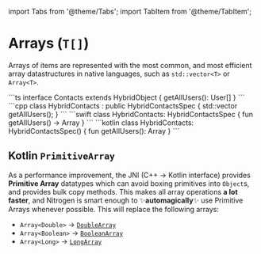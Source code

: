 ---
---

import Tabs from '@theme/Tabs';
import TabItem from '@theme/TabItem';

# Arrays (`T[]`)

Arrays of items are represented with the most common, and most efficient array datastructures in native languages, such as `std::vector<T>` or `Array<T>`.


<Tabs>
  <TabItem value="ts" label="TypeScript" default>
    ```ts
    interface Contacts extends HybridObject {
      getAllUsers(): User[]
    }
    ```
  </TabItem>
  <TabItem value="cpp" label="C++">
    ```cpp
    class HybridContacts : public HybridContactsSpec {
      std::vector<User> getAllUsers();
    }
    ```
  </TabItem>
  <TabItem value="swift" label="Swift">
    ```swift
    class HybridContacts: HybridContactsSpec {
      fun getAllUsers() -> Array<User>
    }
    ```
  </TabItem>
  <TabItem value="kotlin" label="Kotlin">
    ```kotlin
    class HybridContacts: HybridContactsSpec() {
      fun getAllUsers(): Array<User>
    }
    ```
  </TabItem>
</Tabs>

## Kotlin `PrimitiveArray`

As a performance improvement, the JNI (C++ -> Kotlin interface) provides **Primitive Array** datatypes which can avoid boxing primitives into `Object`s, and provides bulk copy methods.
This makes all array operations **a lot faster**, and Nitrogen is smart enough to ✨**automagically**✨ use Primitive Arrays whenever possible.
This will replace the following arrays:

- `Array<Double>` -> [`DoubleArray`](https://kotlinlang.org/api/latest/jvm/stdlib/kotlin/-double-array/)
- `Array<Boolean>` -> [`BooleanArray`](https://kotlinlang.org/api/latest/jvm/stdlib/kotlin/-boolean-array/)
- `Array<Long>` -> [`LongArray`](https://kotlinlang.org/api/latest/jvm/stdlib/kotlin/-long-array/)
